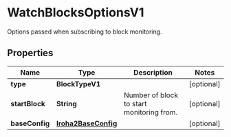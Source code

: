 

# WatchBlocksOptionsV1

Options passed when subscribing to block monitoring.

## Properties

| Name | Type | Description | Notes |
|------------ | ------------- | ------------- | -------------|
|**type** | **BlockTypeV1** |  |  [optional] |
|**startBlock** | **String** | Number of block to start monitoring from. |  [optional] |
|**baseConfig** | [**Iroha2BaseConfig**](Iroha2BaseConfig.md) |  |  [optional] |




